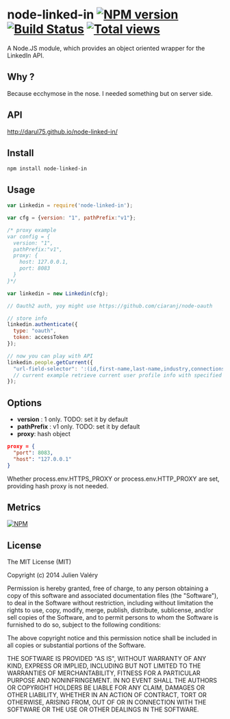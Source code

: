 node-linked-in [![NPM version](https://badge.fury.io/js/node-linked-in.png)](http://badge.fury.io/js/node-linked-in) [![Build Status](https://travis-ci.org/darul75/node-linked-in.png?branch=master)](https://travis-ci.org/darul75/node-linked-in) [![Total views](https://sourcegraph.com/api/repos/github.com/darul75/node-linked-in/counters/views.png)](https://sourcegraph.com/github.com/darul75/node-linked-in)
=============

A Node.JS module, which provides an object oriented wrapper for the LinkedIn API.

## Why ?

Because ecchymose in the nose. I needed something but on server side.

## API

http://darul75.github.io/node-linked-in/

## Install

~~~
npm install node-linked-in
~~~

## Usage

```javascript
var Linkedin = require('node-linked-in');

var cfg = {version: "1", pathPrefix:"v1"};

/* proxy example
var config = {
  version: "1",
  pathPrefix:"v1",
  proxy: {
    host: 127.0.0.1,
    port: 8083
  }
}*/

var linkedin = new Linkedin(cfg);

// Oauth2 auth, yoy might use https://github.com/ciaranj/node-oauth

// store info
linkedin.authenticate({
  type: "oauth",
  token: accessToken
});

// now you can play with API
linkedin.people.getCurrent({
  "url-field-selector": ':(id,first-name,last-name,industry,connections,group-memberships)'}, function(err, res) {
  // current example retrieve current user profile info with specified fields
});
```    
    
## Options    

- **version** : 1 only. TODO: set it by default
- **pathPrefix** : v1 only. TODO: set it by default
- **proxy**: hash object

```json
proxy = {
  "port": 8083,
  "host": "127.0.0.1"
}
```

Whether process.env.HTTPS_PROXY or process.env.HTTP_PROXY are set, providing hash proxy is not needed.

## Metrics

[![NPM](https://nodei.co/npm/node-linked-in.png?downloads=true&downloadRank=true&stars=true)](https://nodei.co/npm/node-linked-in/)

## License

The MIT License (MIT)

Copyright (c) 2014 Julien Valéry

Permission is hereby granted, free of charge, to any person obtaining a copy
of this software and associated documentation files (the "Software"), to deal
in the Software without restriction, including without limitation the rights
to use, copy, modify, merge, publish, distribute, sublicense, and/or sell
copies of the Software, and to permit persons to whom the Software is
furnished to do so, subject to the following conditions:

The above copyright notice and this permission notice shall be included in
all copies or substantial portions of the Software.

THE SOFTWARE IS PROVIDED "AS IS", WITHOUT WARRANTY OF ANY KIND, EXPRESS OR
IMPLIED, INCLUDING BUT NOT LIMITED TO THE WARRANTIES OF MERCHANTABILITY,
FITNESS FOR A PARTICULAR PURPOSE AND NONINFRINGEMENT. IN NO EVENT SHALL THE
AUTHORS OR COPYRIGHT HOLDERS BE LIABLE FOR ANY CLAIM, DAMAGES OR OTHER
LIABILITY, WHETHER IN AN ACTION OF CONTRACT, TORT OR OTHERWISE, ARISING FROM,
OUT OF OR IN CONNECTION WITH THE SOFTWARE OR THE USE OR OTHER DEALINGS IN
THE SOFTWARE.
